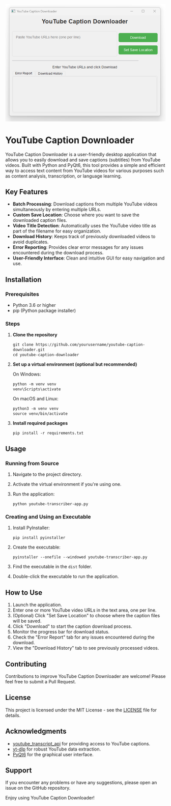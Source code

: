![Screenshot of YouTube Caption Downloader](./screenshot.png)

# YouTube Caption Downloader

YouTube Caption Downloader is a user-friendly desktop application that allows you to easily download and save captions (subtitles) from YouTube videos. Built with Python and PyQt6, this tool provides a simple and efficient way to access text content from YouTube videos for various purposes such as content analysis, transcription, or language learning.

## Key Features

- **Batch Processing**: Download captions from multiple YouTube videos simultaneously by entering multiple URLs.
- **Custom Save Location**: Choose where you want to save the downloaded caption files.
- **Video Title Detection**: Automatically uses the YouTube video title as part of the filename for easy organization.
- **Download History**: Keeps track of previously downloaded videos to avoid duplicates.
- **Error Reporting**: Provides clear error messages for any issues encountered during the download process.
- **User-Friendly Interface**: Clean and intuitive GUI for easy navigation and use.

## Installation

### Prerequisites

- Python 3.6 or higher
- pip (Python package installer)

### Steps

1. **Clone the repository**

   ```
   git clone https://github.com/yourusername/youtube-caption-downloader.git
   cd youtube-caption-downloader
   ```

2. **Set up a virtual environment (optional but recommended)**

   On Windows:
   ```
   python -m venv venv
   venv\Scripts\activate
   ```

   On macOS and Linux:
   ```
   python3 -m venv venv
   source venv/bin/activate
   ```

3. **Install required packages**

   ```
   pip install -r requirements.txt
   ```

## Usage

### Running from Source

1. Navigate to the project directory.
2. Activate the virtual environment if you're using one.
3. Run the application:

   ```
   python youtube-transcriber-app.py
   ```

### Creating and Using an Executable

1. Install PyInstaller:

   ```
   pip install pyinstaller
   ```

2. Create the executable:

   ```
   pyinstaller --onefile --windowed youtube-transcriber-app.py
   ```

3. Find the executable in the `dist` folder.
4. Double-click the executable to run the application.

## How to Use

1. Launch the application.
2. Enter one or more YouTube video URLs in the text area, one per line.
3. (Optional) Click "Set Save Location" to choose where the caption files will be saved.
4. Click "Download" to start the caption download process.
5. Monitor the progress bar for download status.
6. Check the "Error Report" tab for any issues encountered during the download.
7. View the "Download History" tab to see previously processed videos.

## Contributing

Contributions to improve YouTube Caption Downloader are welcome! Please feel free to submit a Pull Request.

## License

This project is licensed under the MIT License - see the [LICENSE](LICENSE) file for details.

## Acknowledgments

- [youtube_transcript_api](https://github.com/jdepoix/youtube-transcript-api) for providing access to YouTube captions.
- [yt-dlp](https://github.com/yt-dlp/yt-dlp) for robust YouTube data extraction.
- [PyQt6](https://www.riverbankcomputing.com/software/pyqt/) for the graphical user interface.

## Support

If you encounter any problems or have any suggestions, please open an issue on the GitHub repository.

Enjoy using YouTube Caption Downloader!
